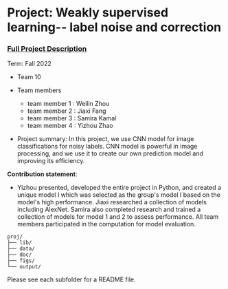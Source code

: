 # Project: Weakly supervised learning-- label noise and correction


### [Full Project Description](doc/project3_desc.md)

Term: Fall 2022

+ Team 10
+ Team members
	+ team member 1 : Weilin Zhou
	+ team member 2 : Jiaxi Fang	
	+ team member 3 : Samira Kamal	
	+ team member 4 : Yizhou Zhao	

+ Project summary: In this project, we use CNN model for image classifications for noisy labels. CNN model is powerful in image processing, and we use it to create our own prediction model and improving its efficiency.
	
**Contribution statement**: 
- Yizhou presented, developed the entire project in Python, and created a unique model I which was selected as the group's model I based on the model's high performance. Jiaxi researched a collection of models including AlexNet. Samira also completed research and trained a collection of models for model 1 and 2 to assess performance. All team members participated in the computation for model evaluation. 

```
proj/
├── lib/
├── data/
├── doc/
├── figs/
└── output/
```

Please see each subfolder for a README file.
